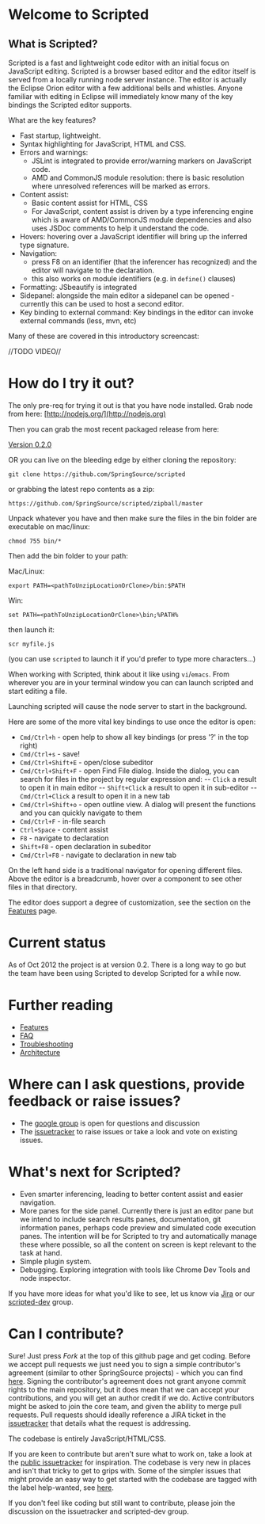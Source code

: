 # Welcome to Scripted

## What is Scripted?

Scripted is a fast and lightweight code editor with an initial focus on JavaScript editing.  Scripted is a browser based editor
and the editor itself is served from a locally running node server instance.  The editor is actually the Eclipse Orion editor with
a few additional bells and whistles. Anyone familiar with editing in Eclipse will immediately know many of the key bindings
the Scripted editor supports.

What are the key features?

- Fast startup, lightweight.
- Syntax highlighting for JavaScript, HTML and CSS.
- Errors and warnings: 
	- JSLint is integrated to provide error/warning markers on JavaScript code.
	- AMD and CommonJS module resolution: there is basic resolution where unresolved references will be marked as errors.
- Content assist:
	- Basic content assist for HTML, CSS
	- For JavaScript, content assist is driven by a type inferencing engine which is aware of AMD/CommonJS module 
dependencies and also uses JSDoc comments to help it understand the code.
- Hovers: hovering over a JavaScript identifier will bring up the inferred type signature.
- Navigation: 
	- press F8 on an identifier (that the inferencer has recognized) and the editor will navigate to the declaration.
	- this also works on module identifiers (e.g. in `define()` clauses)
- Formatting: JSbeautify is integrated
- Sidepanel: alongside the main editor a sidepanel can be opened - currently this can be used to host a second editor.
- Key binding to external command: Key bindings in the editor can invoke external commands (less, mvn, etc)

Many of these are covered in this introductory screencast:

//TODO VIDEO//

# How do I try it out?

The only pre-req for trying it out is that you have node installed. Grab node from here: [http://nodejs.org/](http://nodejs.org)

Then you can grab the most recent packaged release from here:

[Version 0.2.0](http://dist.springsource.org/release/SCRIPTED/scripted_v0.2.0.zip)

OR you can live on the bleeding edge by either cloning the repository:

	git clone https://github.com/SpringSource/scripted

or grabbing the latest repo contents as a zip:

	https://github.com/SpringSource/scripted/zipball/master

Unpack whatever you have and then make sure the files in the bin folder are executable on mac/linux:

	chmod 755 bin/*

Then add the bin folder to your path:

Mac/Linux:

	export PATH=<pathToUnzipLocationOrClone>/bin:$PATH

Win:

	set PATH=<pathToUnzipLocationOrClone>\bin;%PATH%

then launch it:

	scr myfile.js

(you can use `scripted` to launch it if you'd prefer to type more characters...)

When working with Scripted, think about it like using `vi`/`emacs`. From wherever you are in your terminal window you can
can launch scripted and start editing a file.

Launching scripted will cause the node server to start in the background.

Here are some of the more vital key bindings to use once the editor is open:

- `Cmd/Ctrl+h` - open help to show all key bindings (or press '?' in the top right)
- `Cmd/Ctrl+s` - save!
- `Cmd/Ctrl+Shift+E` - open/close subeditor
- `Cmd/Ctrl+Shift+F` - open Find File dialog. Inside the dialog, you can search for files in the project by regular expression and:
-- `Click` a result to open it in main editor
-- `Shift+Click` a result to open it in sub-editor
-- `Cmd/Ctrl+Click` a result to open it in a new tab
- `Cmd/Ctrl+Shift+o` - open outline view. A dialog will present the functions and you can quickly navigate to them
- `Cmd/Ctrl+F` - in-file search
- `Ctrl+Space` - content assist
- `F8` - navigate to declaration
- `Shift+F8` - open declaration in subeditor
- `Cmd/Ctrl+F8` - navigate to declaration in new tab

On the left hand side is a traditional navigator for opening different files. Above the editor is a breadcrumb, hover over a component to see other files in that directory.

The editor does support a degree of customization, see the section on the [Features](https://github.com/SpringSource/scripted/wiki/Features) page.

# Current status

As of Oct 2012 the project is at version 0.2. There is a long way to go but the team have been using Scripted to develop Scripted for a while now.

# Further reading

- [Features](https://github.com/SpringSource/scripted/wiki/Features)
- [FAQ](https://github.com/SpringSource/scripted/wiki/FAQ)
- [Troubleshooting](https://github.com/SpringSource/scripted/wiki/FAQ#wiki-Troubleshooting)
- [Architecture](https://github.com/SpringSource/scripted/wiki/Architecture)

# Where can I ask questions, provide feedback or raise issues?

- The [google group](https://groups.google.com/forum/#!forum/scripted-dev) is open for questions and discussion
- The [issuetracker](https://issuetracker.springsource.com/browse/scripted) to raise issues or take a look and vote on existing issues.

# What's next for Scripted?

- Even smarter inferencing, leading to better content assist and easier navigation.
- More panes for the side panel. Currently there is just an editor pane but we intend to include search results panes,
documentation, git information panes, perhaps code preview and simulated code execution panes. The intention will be
for Scripted to try and automatically manage these where possible, so all the content on screen is kept relevant
to the task at hand.
- Simple plugin system. 
- Debugging. Exploring integration with tools like Chrome Dev Tools and node inspector.

If you have more ideas for what you'd like to see, let us know via [Jira](https://issuetracker.springsource.com/browse/scripted) or 
our [scripted-dev](https://groups.google.com/forum/#!forum/scripted-dev) group.

# Can I contribute?

Sure! Just press *Fork* at the top of this github page and get coding. Before we accept pull requests we just need you to sign a simple contributor's
agreement (similar to other SpringSource projects) - which you can find [here](https://support.springsource.com/spring_committer_signup). Signing the contributor's agreement does not grant anyone commit rights to the main repository, but it does mean that we can accept your contributions, and you will get an author credit if we do. Active contributors might be asked to join the core team, and given the ability to merge pull requests.
Pull requests should ideally reference a JIRA ticket in the [issuetracker](https://issuetracker.springsource.com/browse/SCRIPTED) that details what the request is addressing.

The codebase is entirely JavaScript/HTML/CSS.

If you are keen to contribute but aren't sure what to work on, take a look at the [public issuetracker](https://issuetracker.springsource.com/browse/SCRIPTED) for inspiration.
The codebase is very new in places and isn't that tricky to get to grips with. Some of the simpler issues that might provide an easy way to get started with the codebase are tagged with the label help-wanted, see [here](https://issuetracker.springsource.com/secure/IssueNavigator.jspa?reset=true&jqlQuery=project+%3D+SCRIPTED+AND+labels+%3D+help-wanted+AND+status+in+%28Open%2C+%22In+Progress%22%2C+Reopened%29+ORDER+BY+key+ASC%2C+priority+DESC).

If you don't feel like coding but still want to contribute, please join the discussion on the issuetracker and scripted-dev group.
